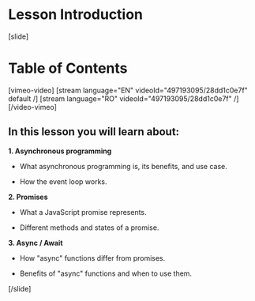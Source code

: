 # Lesson Introduction

[slide]

# Table of Contents

[vimeo-video]
[stream language="EN" videoId="497193095/28dd1c0e7f" default /]
[stream language="RO" videoId="497193095/28dd1c0e7f"  /]
[/video-vimeo]

## In this lesson you will learn about:

**1. Asynchronous programming**

- What asynchronous programming is, its benefits, and use case.

- How the event loop works.

**2. Promises**

- What a JavaScript promise represents.

- Different methods and states of a promise.

**3. Async / Await**

- How "async" functions differ from promises.

- Benefits of "async" functions and when to use them.

[/slide]
